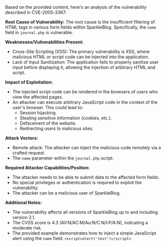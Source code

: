 Based on the provided content, here's an analysis of the vulnerability described in CVE-2005-3367:

**Root Cause of Vulnerability:**
The root cause is the insufficient filtering of HTML tags in various form fields within SparkleBlog. Specifically, the `name` field in `journal.php` is vulnerable.

**Weaknesses/Vulnerabilities Present:**
- Cross-Site Scripting (XSS): The primary vulnerability is XSS, where malicious HTML or script code can be injected into the application.
- Lack of Input Sanitization: The application fails to properly sanitize user input before displaying it, allowing the injection of arbitrary HTML and script.

**Impact of Exploitation:**
- The injected script code can be rendered in the browsers of users who view the affected pages.
- An attacker can execute arbitrary JavaScript code in the context of the user's browser. This could lead to:
    - Session hijacking.
    - Stealing sensitive information (cookies, etc.).
    - Defacement of the website.
    - Redirecting users to malicious sites.

**Attack Vectors:**
- Remote attack: The attacker can inject the malicious code remotely via a crafted request.
- The `name` parameter within the `journal.php` script.

**Required Attacker Capabilities/Position:**
- The attacker needs to be able to submit data to the affected form fields.
- No special privileges or authentication is required to exploit the vulnerability.
- The attacker can be a malicious user of SparkleBlog.

**Additional Notes:**
- The vulnerability affects all versions of SparkleBlog up to and including version 2.1.
- The CVSS score is 4.3 (AV:N/AC:M/Au:N/C:N/I:P/A:N), indicating a moderate risk.
- The provided example demonstrates how to inject a simple JavaScript alert using the `name` field: `<script>alert('test')</script>`.